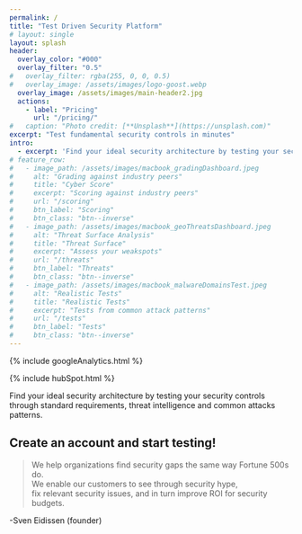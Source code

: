 ```yaml
---
permalink: /
title: "Test Driven Security Platform"
# layout: single
layout: splash
header:
  overlay_color: "#000"
  overlay_filter: "0.5"
#   overlay_filter: rgba(255, 0, 0, 0.5)
#   overlay_image: /assets/images/logo-goost.webp
  overlay_image: /assets/images/main-header2.jpg
  actions:
    - label: "Pricing"
      url: "/pricing/"
#   caption: "Photo credit: [**Unsplash**](https://unsplash.com)"
excerpt: "Test fundamental security controls in minutes"
intro: 
  - excerpt: 'Find your ideal security architecture by testing your security controls through standard requirements, threat intelligence and common attacks patterns.'
# feature_row:
#   - image_path: /assets/images/macbook_gradingDashboard.jpeg
#     alt: "Grading against industry peers"
#     title: "Cyber Score"
#     excerpt: "Scoring against industry peers"
#     url: "/scoring"
#     btn_label: "Scoring"
#     btn_class: "btn--inverse"
#   - image_path: /assets/images/macbook_geoThreatsDashboard.jpeg
#     alt: "Threat Surface Analysis"
#     title: "Threat Surface"
#     excerpt: "Assess your weakspots"
#     url: "/threats"
#     btn_label: "Threats"
#     btn_class: "btn--inverse"
#   - image_path: /assets/images/macbook_malwareDomainsTest.jpeg
#     alt: "Realistic Tests"
#     title: "Realistic Tests"
#     excerpt: "Tests from common attack patterns"
#     url: "/tests"
#     btn_label: "Tests"
#     btn_class: "btn--inverse"
---
```

<!-- Google analytics -->
{% include googleAnalytics.html %}
<!-- Hub Spot analytics -->
{% include hubSpot.html %}

Find your ideal security architecture by testing your security controls through standard requirements, threat intelligence and common attacks patterns.

<!-- {% include feature_row %} -->



## Create an account and start testing!

<script charset="utf-8" type="text/javascript" src="//js.hsforms.net/forms/shell.js"></script>
<script>
  hbspt.forms.create({
	portalId: "8898112",
	formId: "2b1cfdb3-6618-4dd8-86e4-4786274c0d38"
});
</script>


>We help organizations find security gaps the same way Fortune 500s do.  
>We enable our customers to see through security hype,  
>fix relevant security issues, 
>and in turn improve ROI for security budgets. 

-Sven Eidissen (founder)